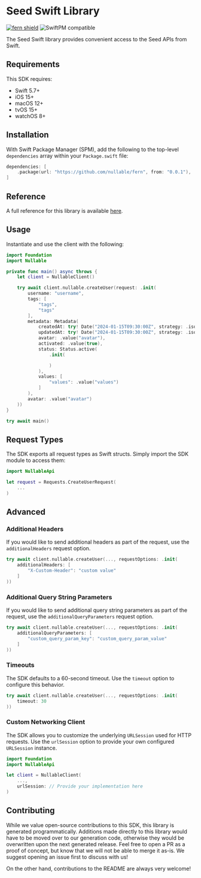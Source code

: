 # Seed Swift Library

[![fern shield](https://img.shields.io/badge/%F0%9F%8C%BF-Built%20with%20Fern-brightgreen)](https://buildwithfern.com?utm_source=github&utm_medium=github&utm_campaign=readme&utm_source=Seed%2FSwift)
![SwiftPM compatible](https://img.shields.io/badge/SwiftPM-compatible-orange.svg)

The Seed Swift library provides convenient access to the Seed APIs from Swift.

## Requirements

This SDK requires:
- Swift 5.7+
- iOS 15+
- macOS 12+
- tvOS 15+
- watchOS 8+

## Installation

With Swift Package Manager (SPM), add the following to the top-level `dependencies` array within your `Package.swift` file:

```swift
dependencies: [
    .package(url: "https://github.com/nullable/fern", from: "0.0.1"),
]
```

## Reference

A full reference for this library is available [here](./reference.md).

## Usage

Instantiate and use the client with the following:

```swift
import Foundation
import Nullable

private func main() async throws {
    let client = NullableClient()

    try await client.nullable.createUser(request: .init(
        username: "username",
        tags: [
            "tags",
            "tags"
        ],
        metadata: Metadata(
            createdAt: try! Date("2024-01-15T09:30:00Z", strategy: .iso8601),
            updatedAt: try! Date("2024-01-15T09:30:00Z", strategy: .iso8601),
            avatar: .value("avatar"),
            activated: .value(true),
            status: Status.active(
                .init(

                )
            ),
            values: [
                "values": .value("values")
            ]
        ),
        avatar: .value("avatar")
    ))
}

try await main()
```

## Request Types

The SDK exports all request types as Swift structs. Simply import the SDK module to access them:

```swift
import NullableApi

let request = Requests.CreateUserRequest(
    ...
)
```

## Advanced

### Additional Headers

If you would like to send additional headers as part of the request, use the `additionalHeaders` request option.

```swift
try await client.nullable.createUser(..., requestOptions: .init(
    additionalHeaders: [
        "X-Custom-Header": "custom value"
    ]
))
```

### Additional Query String Parameters

If you would like to send additional query string parameters as part of the request, use the `additionalQueryParameters` request option.

```swift
try await client.nullable.createUser(..., requestOptions: .init(
    additionalQueryParameters: [
        "custom_query_param_key": "custom_query_param_value"
    ]
))
```

### Timeouts

The SDK defaults to a 60-second timeout. Use the `timeout` option to configure this behavior.

```swift
try await client.nullable.createUser(..., requestOptions: .init(
    timeout: 30
))
```

### Custom Networking Client

The SDK allows you to customize the underlying `URLSession` used for HTTP requests. Use the `urlSession` option to provide your own configured `URLSession` instance.

```swift
import Foundation
import NullableApi

let client = NullableClient(
    ...,
    urlSession: // Provide your implementation here
)
```

## Contributing

While we value open-source contributions to this SDK, this library is generated programmatically.
Additions made directly to this library would have to be moved over to our generation code,
otherwise they would be overwritten upon the next generated release. Feel free to open a PR as
a proof of concept, but know that we will not be able to merge it as-is. We suggest opening
an issue first to discuss with us!

On the other hand, contributions to the README are always very welcome!